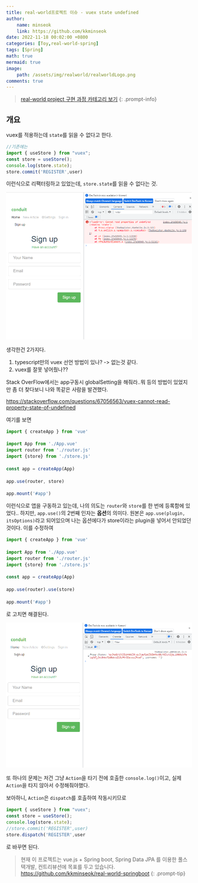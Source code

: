 ```yaml
---
title: real-world프로젝트 이슈 - vuex state undefined
author: 
    name: minseok
    link: https://github.com/kkminseok
date: 2022-11-18 00:02:00 +0800
categories: [Toy,real-world-spring]
tags: [Spring]
math: true
mermaid: true
image: 
    path: /assets/img/realworld/realworldLogo.png
comments: true
---
```


> [real-world project 구현 과정 카테고리 보기](https://kkminseok.github.io/categories/real-world-spring/)
{: .prompt-info}


## 개요

vuex를 적용하는데 `state`를 읽을 수 없다고 한다.

```js
//기존에는
import { useStore } from "vuex";
const store = useStore();
console.log(store.state);
store.commit('REGISTER',user)

```

이런식으로 리팩터링하고 있었는데, `store.state`를 읽을 수 없다는 것.


![](/assets/img/realworld/issues/vuexIssue.png)

생각한건 2가지다.

1. typescript만의 vuex 선언 방법이 있나? -> 없는것 같다.
2. vuex를 잘못 넣어줬나??

Stack OverFlow에서는 app구동시 globalSetting을 해줘라..뭐 등의 방법이 있었지만 좀 더 찾다보니 나와 똑같은 사람을 발견했다.

<https://stackoverflow.com/questions/67056563/vuex-cannot-read-property-state-of-undefined>

여기를 보면

```js
import { createApp } from 'vue'

import App from './App.vue'
import router from './router.js'
import {store} from './store.js'

const app = createApp(App)

app.use(router, store)

app.mount('#app')
```

이런식으로 앱을 구동하고 있는데, 나의 의도는 `router`와 `store`를 한 번에 등록함에 있었다.. 하지만, `app.use()`의 2번째 인자는 **옵션**의 의미다. 원본은 `app.use(plugin, itsOptions)`라고 되어있으며 나는 옵션에다가 store이라는 plugin을 넣어서 안되었던 것이다. 이를 수정하여

```js
import { createApp } from 'vue'

import App from './App.vue'
import router from './router.js'
import {store} from './store.js'

const app = createApp(App)

app.use(router).use(store)

app.mount('#app')
```

로 고치면 해결된다.

![](/assets/img/realworld/issues/vuexIssueComplete.png)

또 하나의 문제는 저건 그냥 `Action`을 타기 전에 호출한 `console.log()`이고, 실제 `Action`을 타지 않아서 수정해줘야했다.

보아하니, `Action`은 `dispatch`를 호출하여 작동시키므로 

```js
import { useStore } from "vuex";
const store = useStore();
console.log(store.state);
//store.commit('REGISTER',user)
store.dispatch('REGISTER',user
```

로 바꾸면 된다.

> 현재 이 프로젝트는 vue.js  + Spring boot, Spring Data JPA 를 이용한 풀스택개발, 컨트리뷰션에 목표를 두고 있습니다. <https://github.com/kkminseok/real-world-springboot>
{: .prompt-tip}